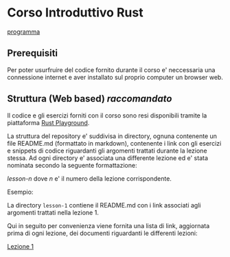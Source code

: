 # Corso Introduttivo Rust

[programma](https://github.com/RustRome/corso-rust/blob/master/Programma.md)

## Prerequisiti

Per poter usurfruire del codice fornito durante il corso e' neccessaria
una connessione internet e aver installato sul proprio computer un browser
web.

## Struttura (Web based) _raccomandato_

Il codice e gli esercizi forniti con il corso sono resi disponibili tramite
la piattaforma [Rust Playground](https://play.rust-lang.org/).

La struttura del repository e' suddivisa in directory, ognuna contenente un
file README.md (formattato in markdown), contenente i link con gli esercizi
e snippets di codice riguardanti gli argomenti trattati durante la lezione
stessa.
Ad ogni directory e' associata una differente lezione ed e' stata nominata 
secondo la seguente formattazione:

*lesson-*_n_ dove _n_ e' il numero della lezione corrispondente.

Esempio:

La directory `lesson-1` contiene il README.md con i link associati agli argomenti trattati nella lezione 1.

Qui in seguito per convenienza viene fornita una lista di link, aggiornata prima di ogni lezione, dei documenti riguardanti le differenti lezioni:

[Lezione 1](/lesson-1/README.md)